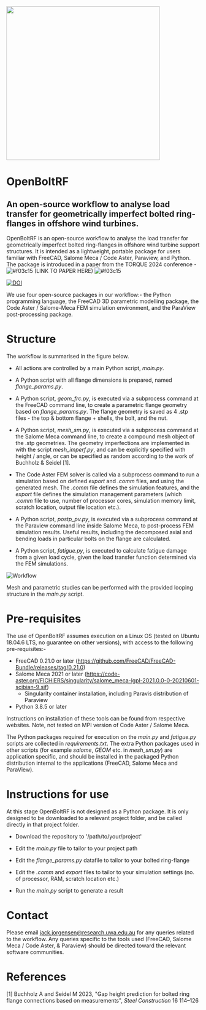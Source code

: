 <img src= 'https://github.com/jhjorg/OpenBoltRF/assets/70005890/f61b2e8c-bf70-48b4-bbbc-d7468b080c32' width = '400'>

# OpenBoltRF
## An open-source workflow to analyse load transfer for geometrically imperfect bolted ring-flanges in offshore wind turbines.

OpenBoltRF is an open-source workflow to analyse the load transfer for geometrically imperfect bolted ring-flanges in offshore wind turbine support structures. It is intended as a lightweight, portable package for users familiar with FreeCAD, Salome Meca / Code Aster, Paraview, and Python. The package is introduced in a paper from the TORQUE 2024 conference - ![#f03c15](https://placehold.co/15x15/f03c15/f03c15.png) (LINK TO PAPER HERE) ![#f03c15](https://placehold.co/15x15/f03c15/f03c15.png)

[![DOI](https://zenodo.org/badge/683682811.svg)](https://zenodo.org/badge/latestdoi/683682811)

We use four open-source packages in our workflow:- the Python programming language, the FreeCAD 3D parametric modelling package, the Code Aster / Salome-Meca FEM simulation environment, and the ParaView post-processing package. 


# Structure

The workflow is summarised in the figure below. 

  - All actions are controlled by a main Python script, _main.py_.

  - A Python script with all flange dimensions is prepared, named _flange_params.py_.

  - A Python script, _geom_frc.py_, is executed via a subprocess command at the FreeCAD command line, to create a parametric flange geometry based on _flange_params.py_. The flange geometry is saved as 4 .stp files - the top & bottom flange + shells, the bolt, and the nut.

  - A Python script, _mesh_sm.py_, is executed via a subprocess command at the Salome Meca command line, to create a compound mesh object of the .stp geometries. The geometry imperfections are implemented in with the script _mesh_imperf.py_, and can be explicitly specified with height / angle, or can be specified as random according to the work of Buchholz & Seidel [1].
  
  - The Code Aster FEM solver is called via a subprocess command to run a simulation based on defined _export_ and _.comm_ files, and using the generated mesh. The _.comm_ file defines the simulation features, and the _export_ file defines the simulation management parameters (which _.comm_ file to use, number of processor cores, simulation memory limit, scratch location, output file location etc.).
  
  - A Python script, _postp_pv.py_, is executed via a subprocess command at the Paraview command line inside Salome Meca, to post-process FEM simulation results. Useful results, including the decomposed axial and bending loads in particular bolts on the flange are calculated.

  - A Python script, _fatigue.py_, is executed to calculate fatigue damage from a given load cycle, given the load transfer function determined via the FEM simulations.  

![Workflow](https://github.com/jhjorg/OpenBoltRF/assets/70005890/29766f6e-cfc9-46c1-9e97-650cdcbe18b3)

Mesh and parametric studies can be performed with the provided looping structure in the _main.py_ script. 

# Pre-requisites
The use of OpenBoltRF assumes execution on a Linux OS (tested on Ubuntu 18.04.6 LTS, no guarantee on other versions), with access to the following pre-requisites:- 
  - FreeCAD 0.21.0     or later (https://github.com/FreeCAD/FreeCAD-Bundle/releases/tag/0.21.0)
  - Salome Meca 2021   or later (https://code-aster.org/FICHIERS/singularity/salome_meca-lgpl-2021.0.0-0-20210601-scibian-9.sif)
    - Singularity container installation, including Paravis distribution of Paraview
  - Python 3.8.5       or later 

Instructions on installation of these tools can be found from respective websites. Note, not tested on MPI version of Code Aster / Salome Meca.

The Python packages required for execution on the _main.py_ and _fatigue.py_ scripts are collected in _requirements.txt_. The extra Python packages used in other scripts (for example _salome_, _GEOM_ etc. in _mesh_sm.py_) are application specific, and should be installed in the packaged Python distribution internal to the applications (FreeCAD, Salome Meca and ParaView).
   
# Instructions for use
At this stage OpenBoltRF is not designed as a Python package. It is only designed to be downloaded to a relevant project folder, and be called directly in that project folder.

  - Download the repository to '/path/to/your/project'
    
  - Edit the _main.py_ file to tailor to your project path
    
  - Edit the _flange_params.py_ datafile to tailor to your bolted ring-flange

  - Edit the _.comm_ and _export_ files to tailor to your simulation settings (no. of processor, RAM, scratch location etc.)
    
  - Run the _main.py_ script to generate a result

# Contact
Please email jack.jorgensen@research.uwa.edu.au for any queries related to the workflow. Any queries specific to the tools used (FreeCAD, Salome Meca / Code Aster, & Paraview) should be directed toward the relevant software communities.

# References
[1] Buchholz A and Seidel M 2023, "Gap height prediction for bolted ring flange connections based on measurements", _Steel Construction_ 16 114–126

